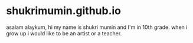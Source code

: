 # shukrimumin.github.io
asalam alaykum, hi my name is shukri mumin and I'm in 10th grade. when i grow up i would like to be an artist or a teacher.
